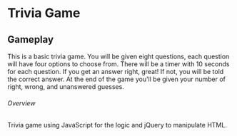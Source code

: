 # Trivia Game

## Gameplay

This is a basic trivia game. You will be given eight questions, each question will have four options to choose from. There will be a timer with 10 seconds for each question. If you get an answer right, great! If not, you will be told the correct answer. At the end of the game you'll be given your number of right, wrong, and unanswered guesses.

###### Overview

Trivia game using JavaScript for the logic and jQuery to manipulate HTML.